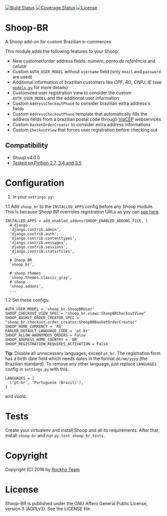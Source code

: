 [![Build Status](https://travis-ci.org/rockho-team/shoop-br.svg?branch=master)](https://travis-ci.org/rockho-team/shoop-br)
[![Coverage Status](https://coveralls.io/repos/github/rockho-team/shoop-br/badge.svg?branch=master)](https://coveralls.io/github/rockho-team/shoop-br?branch=master)
[![License](https://img.shields.io/badge/license-AGPLv3-blue.svg)](LICENSE)

Shoop-BR
========

A Shoop add-on for custom Brazilian e-commerces

This module adds the following features to your Shoop:

* New customer/order address fields: *número*, *ponto de referência* and *celular*
* Custom `AUTH_USER_MODEL` without `username` field (only `email` and `password` are used)
* Additional information of brazilian customers like *CPF*, *RG*, *CNPJ*, *IE* (see [`models.py`](shoop_br/models.py) for more details)
* Customized user registration view to consider the custom `AUTH_USER_MODEL` and the additional user information
* Custom `AddressCheckoutPhase` to consider brazilian extra address`s fields
* Custom `AddressCheckoutPhase` template that automatically fills the address fields from a brazilian postal code through [ViaCEP](http://viacep.com.br) webservices
* Custom `BasketOrderCreator` to consider extra address informations
* Custom `CheckoutView` that forces user registration before checking out

## Compatibility
* Shuup v4.0.0
* [Tested on Python 2.7, 3.4 and 3.5](https://travis-ci.org/rockho-team/shoop-br)


Configuration
=============

1. In your `settings.py`:

  1.1 Add `shoop_br` to the `INSTALLED_APPS` config before any Shoop module.
  This is because *Shoop BR* overrides registration URLs as yoy can [see here](shoop_br/urls.py).

  ```
  INSTALLED_APPS = add_enabled_addons(SHOOP_ENABLED_ADDONS_FILE, [
    # django
    'django.contrib.admin',
    'django.contrib.auth',
    'django.contrib.contenttypes',
    'django.contrib.messages',
    'django.contrib.sessions',
    'django.contrib.staticfiles',
    
    # Shoop BR
    'shoop_br',
    
    # shoop themes
    'shoop.themes.classic_gray',
    # shoop
    'shoop.addons',
    ...
  ```

  1.2 Set these configs:

  ```
  AUTH_USER_MODEL = 'shoop_br.ShoopBRUser'
  SHOOP_CHECKOUT_VIEW_SPEC = "shoop_br.views:ShoopBRCheckoutView"
  SHOOP_BASKET_ORDER_CREATOR_SPEC = "shoop_br.checkout.order_creator:ShoopBRBasketOrderCreator"
  SHOOP_HOME_CURRENCY = 'R$'
  PARLER_DEFAULT_LANGUAGE_CODE = 'pt-br'
  SHOOP_ALLOW_ANONYMOUS_ORDERS = False
  SHOOP_ADDRESS_HOME_COUNTRY = 'BR'
  SHOOP_REGISTRATION_REQUIRES_ACTIVATION = False
  ```

  **Tip**: Disable all unnecessary languages, except `pt_br`.
  The registration form has a birth date field which needs
  dates in the format `dd/mm/yyyy` (the Brazilian standard). To remove any other language,
  just replace `LANGUAGES` config in `settings.py` with this:
  ```
  LANGUAGES = [
    ('pt-br', 'Portuguese (Brazil)'),
  ]
  ```
  and *vualá*.

Tests
=====

Create your virtualenv and install Shoop and all its requirements. After that,
install `shoop-br` and run `py.test shoop_br_tests`.

Copyright
=========
Copyright (C) 2016 by [Rockho Team](https://github.com/rockho-team)

License
=======
Shoop-BR is published under the GNU Affero General Public License,
version 3 (AGPLv3). See the LICENSE file.
